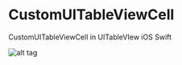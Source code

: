 # CustomUITableViewCell
CustomUITableViewCell in UITableVIew iOS Swift

![alt tag](https://2.bp.blogspot.com/-oywyP-nUuI8/WXmRP6tZtrI/AAAAAAAAJ0Y/ta16JbOYzcci7SeGEfP_6s0WKOxbOh6MgCLcBGAs/s400/Simulator%2BScreen%2BShot%2BJul%2B27%252C%2B2017%252C%2B1.38.33%2BPM.png "UITableView")
